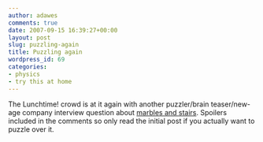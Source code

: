 ```yaml
---
author: adawes
comments: true
date: 2007-09-15 16:39:27+00:00
layout: post
slug: puzzling-again
title: Puzzling again
wordpress_id: 69
categories:
- physics
- try this at home
---
```


The Lunchtime! crowd is at it again with another puzzler/brain teaser/new-age company interview question about [marbles and stairs](http://rulesoflunch.wordpress.com/2007/09/14/a-puzzle-to-pass-the-time/#comment-150). Spoilers included in the comments so only read the initial post if you actually want to puzzle over it.
